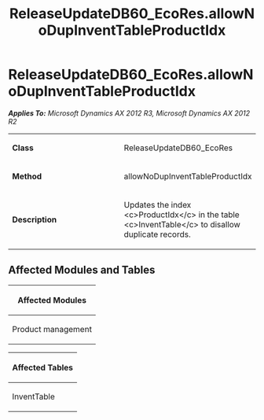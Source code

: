 ﻿---
title: ReleaseUpdateDB60_EcoRes.allowNoDupInventTableProductIdx
TOCTitle: ReleaseUpdateDB60_EcoRes.allowNoDupInventTableProductIdx
ms:assetid: 005f9263-08d3-fc27-a632-42534abe52f8
ms:mtpsurl: https://msdn.microsoft.com/en-us/library/JJ684609(v=AX.60)
ms:contentKeyID: 49706306
ms.date: 05/18/2015
mtps_version: v=AX.60
---

# ReleaseUpdateDB60\_EcoRes.allowNoDupInventTableProductIdx 


_**Applies To:** Microsoft Dynamics AX 2012 R3, Microsoft Dynamics AX 2012 R2_

<table>
<colgroup>
<col style="width: 50%" />
<col style="width: 50%" />
</colgroup>
<tbody>
<tr class="odd">
<td><p><strong>Class</strong></p></td>
<td><p>ReleaseUpdateDB60_EcoRes</p></td>
</tr>
<tr class="even">
<td><p><strong>Method</strong></p></td>
<td><p>allowNoDupInventTableProductIdx</p></td>
</tr>
<tr class="odd">
<td><p><strong>Description</strong></p></td>
<td><p>Updates the index &lt;c&gt;ProductIdx&lt;/c&gt; in the table &lt;c&gt;InventTable&lt;/c&gt; to disallow duplicate records.</p></td>
</tr>
</tbody>
</table>


## Affected Modules and Tables

<table>
<colgroup>
<col style="width: 100%" />
</colgroup>
<thead>
<tr class="header">
<th><p>Affected Modules</p></th>
</tr>
</thead>
<tbody>
<tr class="odd">
<td><p>Product management</p></td>
</tr>
</tbody>
</table>


<table>
<colgroup>
<col style="width: 100%" />
</colgroup>
<thead>
<tr class="header">
<th><p>Affected Tables</p></th>
</tr>
</thead>
<tbody>
<tr class="odd">
<td><p>InventTable</p></td>
</tr>
</tbody>
</table>

  


